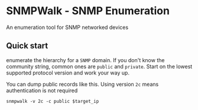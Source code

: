 # SNMPWalk - SNMP Enumeration
An enumeration tool for SNMP networked devices

## Quick start
enumerate the hierarchy for a `SNMP` domain. If you don't know the community string, common ones are `public` and `private`. Start on the lowest supported protocol version and work your way up. 

You can dump public records like this. Using version `2c` means authentication is not 
required    

    snmpwalk -v 2c -c public $target_ip

